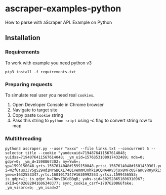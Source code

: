 # ascraper-examples-python
How to parse with aScraper API. Example on Python

## Installation

### Requirements

To work with example you need python v3

``pip3 install -f requirements.txt``


### Preparing requests

To simulate real user you need real ``cookies``.

1. Open Developer Console in Chrome browser
2. Navigate to target site
3. Copy paste ``Cookie`` string
4. Pass this string to ``python sript`` using -c flag to convert string row to map




### Multithreading
```
python3 ascraper.py --user "xxxx" --file links.txt --concurrent 5 --selector title --cookie "yandexuid=7194876411567614048; yuidss=7194876411567614048; _ym_uid=1576853108917432489; mda=0; gdpr=0; _ym_d=1598867302; my=YwA=; yp=1599150048.yrts.1567614048#1599150048.yrtsi.1567614048#1601459301.ygu.1#1614635304.szm.2:1920x1200:1920x1041#1601545715.csc.1; i=W2fGtus3JV5gS29Hd1MrGBQXL74Q1vemmMJnhk19CQNA4KVJjsx8MFcUSFanu9R0yKkIxpTD1p0thV8ziZmH6Iomxtg=; ymex=1632553347.yrts.1601017347#1630992553.yrtsi.1599456553; is_gdpr=1; is_gdpr_b=CNnvZBCcBBgB; yabs-sid=382528651606310967; skid=6402682041606340377; sync_cookie_csrf=1707620066fake; _ym_visorc=b; _ym_isad=2"

```
